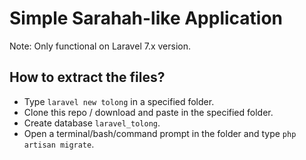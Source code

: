 # Simple Sarahah-like Application

Note: Only functional on Laravel 7.x version.

## How to extract the files?
- Type `laravel new tolong` in a specified folder. 
- Clone this repo / download and paste in the specified folder.
- Create database `laravel_tolong`.
- Open a terminal/bash/command prompt in the folder and type `php artisan migrate`.
